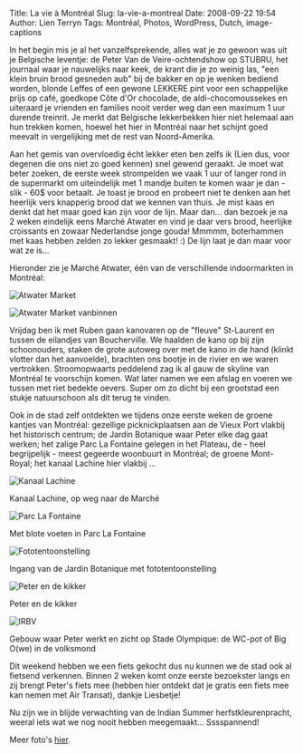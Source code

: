 Title: La vie à Montréal
Slug: la-vie-a-montreal
Date: 2008-09-22 19:54
Author: Lien Terryn
Tags: Montréal, Photos, WordPress, Dutch, image-captions

In het begin mis je al het vanzelfsprekende, alles wat je zo gewoon was uit je Belgische leventje: de Peter Van de Veire-ochtendshow op STUBRU, het journaal waar je nauwelijks naar keek, de krant die je zo weinig las, "een klein bruin brood gesneden aub" bij de bakker en op je wenken bediend worden, blonde Leffes of een gewone LEKKERE pint voor een schappelijke prijs op café, goedkope Côte d'Or chocolade, de aldi-chocomoussekes en uiteraard je vrienden en families nooit verder weg dan een maximum 1 uur durende treinrit. Je merkt dat Belgische lekkerbekken hier niet helemaal aan hun trekken komen, hoewel het hier in Montréal naar het schijnt goed meevalt in vergelijking met de rest van Noord-Amerika.

Aan het gemis van overvloedig écht lekker eten ben zelfs ik (Lien dus, voor degenen die ons niet zo goed kennen) snel gewend geraakt. Je moet wat beter zoeken, de eerste week strompelden we vaak 1 uur of langer rond in de supermarkt om uiteindelijk met 1 mandje buiten te komen waar je dan - slik - 60$ voor betaalt. Je toast je brood en probeert niet te denken aan het heerlijk vers knapperig brood dat we kennen van thuis. Je mist kaas en denkt dat het maar goed kan zijn voor de lijn. Maar dan... dan bezoek je na 2 weken eindelijk eens Marché Atwater en vind je daar vers brood, heerlijke croissants en zowaar Nederlandse jonge gouda! Mmmmm, boterhammen met kaas hebben zelden zo lekker gesmaakt! :) De lijn laat je dan maar voor wat ze is...

Hieronder zie je Marché Atwater, één van de verschillende indoormarkten in Montréal:

![Atwater Market](http://lh5.ggpht.com/lienterryn/SNexSzj6X2I/AAAAAAAAB14/97J0As48HBo/s800/P1050123.JPG "De toren van Atwater Market")

![Atwater Market vanbinnen](http://lh3.ggpht.com/lienterryn/SNexhtDtdlI/AAAAAAAAB18/Q6tgPuymLBA/s800/P1050130.JPG "Atwater Market vanbinnen")

Vrijdag ben ik met Ruben gaan kanovaren op de "fleuve" St-Laurent en tussen de eilandjes van Boucherville. We haalden de kano op bij zijn schoonouders, staken de grote autoweg over met de kano in de hand (klinkt vlotter dan het aanvoelde), brachten ons bootje in de rivier en we waren vertrokken. Stroomopwaarts peddelend zag ik al gauw de skyline van Montréal te voorschijn komen. Wat later namen we een afslag en voeren we tussen met riet bedekte oevers. Super om zo dicht bij een grootstad een stukje natuurschoon als dit terug te vinden.

Ook in de stad zelf ontdekten we tijdens onze eerste weken de groene kantjes van Montréal: gezellige picknickplaatsen aan de Vieux Port vlakbij het historisch centrum; de Jardin Botanique waar Peter elke dag gaat werken; het zalige Parc La Fontaine gelegen in het Plateau, de - heel begrijpelijk - meest gegeerde woonbuurt in Montréal; de groene Mont-Royal; het kanaal Lachine hier vlakbij ...

![Kanaal Lachine](http://lh3.ggpht.com/lienterryn/SNglzmMMf1I/AAAAAAAAB6g/4wBirGxWjUI/s800/P1050135.JPG)

Kanaal Lachine, op weg naar de Marché

![Parc La Fontaine](http://lh6.ggpht.com/lienterryn/SNevcORWBeI/AAAAAAAAB1U/5LVvqKZXPgU/s800/P1050077.JPG)

Met blote voeten in Parc La Fontaine

![Fototentoonstelling](http://lh3.ggpht.com/lienterryn/SNewKm61_XI/AAAAAAAAB1g/diDkFr2697w/s800/P1050099.JPG)

Ingang van de Jardin Botanique met fototentoonstelling

![Peter en de kikker](http://lh4.ggpht.com/lienterryn/SNev2NxU1cI/AAAAAAAAB1c/iKW05u4QMb8/s800/P1050087.JPG)

Peter en de kikker

![IRBV](http://lh6.ggpht.com/lienterryn/SNevn0ZD6YI/AAAAAAAAB1Y/P_CP7LG0P8E/s800/P1050081.JPG)

Gebouw waar Peter werkt en zicht op Stade Olympique: de WC-pot of Big O(we) in de volksmond

Dit weekend hebben we een fiets gekocht dus nu kunnen we de stad ook al fietsend verkennen. Binnen 2 weken komt onze eerste bezoekster langs en
zij brengt Peter's fiets mee (hebben hier ontdekt dat je gratis een fiets mee kan nemen met Air Transat), dankje Liesbetje!

Nu zijn we in blijde verwachting van de Indian Summer herfstkleurenpracht, weeral iets wat we nog nooit hebben meegemaakt... Sssspannend!

Meer foto's [hier](http://picasaweb.google.ca/lienterryn/LaVieMontrAl).
